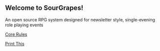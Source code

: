 ## Welcome to SourGrapes!

An open source RPG system designed for newsletter style, single-evening role playing events

[Core Rules](https://github.com/sourgrapesrpg/rulebook/raw/main/rulebook.pdf)

[Print This](https://github.com/sourgrapesrpg/rulebook/raw/main/printouts.pdf)
